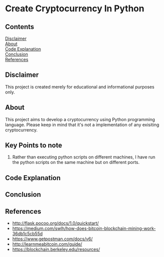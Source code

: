 # Create Cryptocurrency In Python

## Contents
  
[Disclaimer](#disclaimer)  
[About](#about)  
[Code Explanation]()  
[Conclusion](#conclusion)  
[References](#references)  

## Disclaimer

This project is created merely for educational and informational purposes only.

## About  

This project aims to develop a cryptocurrency using Python programming language. Please keep in mind that it's not a implementation of any exisiting cryptocurrency. 

## Key Points to note

1. Rather than executing python scripts on different machines, I have run the python scripts on the same machine but on different ports.

## Code Explanation

## Conclusion

## References

* <http://flask.pocoo.org/docs/1.0/quickstart/>
* <https://medium.com/swlh/how-does-bitcoin-blockchain-mining-work-36db1c5cb55d>
* <https://www.getpostman.com/docs/v6/>
* <http://learnmeabitcoin.com/guide/>
* <https://blockchain.berkeley.edu/resources/>

